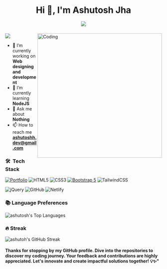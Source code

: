 
<h1 align="center">Hi 👋, I'm Ashutosh Jha</h1>
<p align="center" display="block"><img src="https://readme-typing-svg.herokuapp.com/?size=30&duration=4001&color=9745F5&vCenter=true&center=true&width=460&lines=🚀A+full-stack+developer"</p> 
<h3 align="center"></h3>
<img src="https://camo.githubusercontent.com/b11e7b61bd4e5d72e7203a32b84c726e0ca3a53daac1af266ed17cb1069664f6/68747470733a2f2f692e70696e696d672e636f6d2f6f726967696e616c732f38312f31372f38622f38313137386234376138353938663063383163343739396632636464343035372e676966" align="right" alt="Coding" width="400" >


<a href="https://github.com/ashutoshh-jhaa/github-profile-views-counter">
    <img src="https://komarev.com/ghpvc/?username=ashutoshh-jhaa&style=for-the-badge&color=blueviolet">
</a>

- 🔭 I’m currently working on **Web designing and development**
- 🌱 I’m currently learning **NodeJS**
- 💬 Ask me about **Nothing**
- 📫 How to reach me **ashutoshh.dev@gmail.com**

### 🛠 &nbsp;Tech Stack


[![Portfolio](https://img.shields.io/badge/Portfolio-%23000000.svg?style=for-the-badge&logo=firefox&logoColor=#FF7139)](https://dev-aashutosh.github.io/portfolio/)
![HTML5](https://img.shields.io/badge/html5-%23E34F26.svg?style=for-the-badge&logo=html5&logoColor=white)
![CSS3](https://img.shields.io/badge/css3-%231572B6.svg?style=for-the-badge&logo=css3&logoColor=white)
[![Bootstrap 5](https://img.shields.io/badge/Bootstrap_5-7952B3.svg?style=for-the-badge&logo=bootstrap&logoColor=white)](https://getbootstrap.com/docs/5.0/)
![TailwindCSS](https://img.shields.io/badge/tailwindcss-%2338B2AC.svg?style=for-the-badge&logo=tailwind-css&logoColor=white)
<!--![Visual Studio Code](https://img.shields.io/badge/Visual%20Studio%20Code-0078d7.svg?style=for-the-badge&logo=visual-studio-code&logoColor=white)-->
![jQuery](https://img.shields.io/badge/jquery-%230769AD.svg?style=for-the-badge&logo=jquery&logoColor=white)
![GitHub](https://img.shields.io/badge/GitHub-%23121011.svg?style=for-the-badge&logo=github&logoColor=white)
![Netlify](https://img.shields.io/badge/netlify-%23000000.svg?style=for-the-badge&logo=netlify&logoColor=#00C7B7)




### 📚 Language Preferences
![ashutosh's Top Languages](https://github-readme-stats.vercel.app/api/top-langs?username=ashutoshh-jhaa&show_icons=true&theme=midnight-purple&locale=en&layout=compact)

### 🔥 Streak
![ashutoh's GitHub Streak](https://github-readme-streak-stats.herokuapp.com/?user=ashutoshh-jhaa&theme=vision-friendly-dark)



####  Thanks for stopping by my GitHub profile. Dive into the repositories to discover my coding journey. Your feedback and contributions are highly appreciated. Let's innovate and create impactful solutions together! 💡✨"
